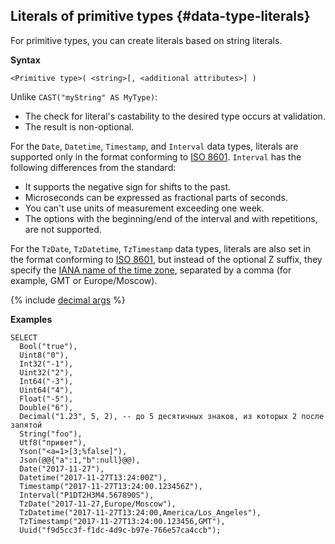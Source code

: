 
## Literals of primitive types {#data-type-literals}

For primitive types, you can create literals based on string literals.

**Syntax**

`<Primitive type>( <string>[, <additional attributes>] )`

Unlike `CAST("myString" AS MyType)`:

* The check for literal's castability to the desired type occurs at validation.
* The result is non-optional.

For the `Date`, `Datetime`, `Timestamp`, and `Interval` data types, literals are supported only in the format conforming to [ISO 8601](https://en.wikipedia.org/wiki/ISO_8601). `Interval` has the following differences from the standard:

* It supports the negative sign for shifts to the past.
* Microseconds can be expressed as fractional parts of seconds.
* You can't use units of measurement exceeding one week.
* The options with the beginning/end of the interval and with repetitions, are not supported.

For the `TzDate`, `TzDatetime`, `TzTimestamp` data types, literals are also set in the format conforming to [ISO 8601](https://en.wikipedia.org/wiki/ISO_8601), but instead of the optional Z suffix, they specify the [IANA name of the time zone](https://en.wikipedia.org/wiki/List_of_tz_database_time_zones), separated by a comma (for example, GMT or Europe/Moscow).

{% include [decimal args](../../../_includes/decimal_args.md) %}

**Examples**
```yql
SELECT
  Bool("true"),
  Uint8("0"),
  Int32("-1"),
  Uint32("2"),
  Int64("-3"),
  Uint64("4"),
  Float("-5"),
  Double("6"),
  Decimal("1.23", 5, 2), -- до 5 десятичных знаков, из которых 2 после запятой
  String("foo"),
  Utf8("привет"),
  Yson("<a=1>[3;%false]"),
  Json(@@{"a":1,"b":null}@@),
  Date("2017-11-27"),
  Datetime("2017-11-27T13:24:00Z"),
  Timestamp("2017-11-27T13:24:00.123456Z"),
  Interval("P1DT2H3M4.567890S"),
  TzDate("2017-11-27,Europe/Moscow"),
  TzDatetime("2017-11-27T13:24:00,America/Los_Angeles"),
  TzTimestamp("2017-11-27T13:24:00.123456,GMT"),
  Uuid("f9d5cc3f-f1dc-4d9c-b97e-766e57ca4ccb");
```
